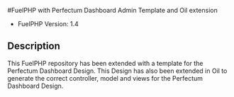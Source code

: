#FuelPHP with Perfectum Dashboard Admin Template and Oil extension

* FuelPHP Version: 1.4

## Description

This FuelPHP repository has been extended with a template for the Perfectum Dashboard Design.
This Design has also been extended in Oil to generate the correct controller, model and views for the Perfectum Dashboard Design.
